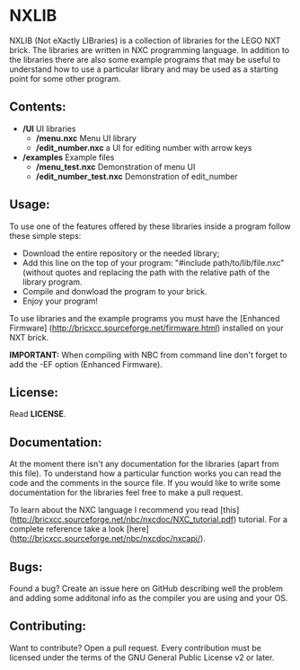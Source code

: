 NXLIB
=====

NXLIB (Not eXactly LIBraries) is a collection of libraries for the LEGO NXT brick.
The libraries are written in NXC programming language.
In addition to the libraries there are also some example programs that may be useful to understand how to use a particular library and may be used as a starting point for some other program.

Contents:
---------

 - **/UI** UI libraries
   - **/menu.nxc** Menu UI library
   - **/edit_number.nxc** a UI for editing number with arrow keys
 - **/examples** Example files
   - **/menu_test.nxc** Demonstration of menu UI
   - **/edit_number_test.nxc** Demonstration of edit_number
    
Usage:
------

To use one of the features offered by these libraries inside a program follow these simple steps:
 - Download the entire repository or the needed library;
 - Add this line on the top of your program: "#include path/to/lib/file.nxc" (without quotes and replacing the path with the relative path of the library program.
 - Compile and donwload the program to your brick.
 - Enjoy your program!

To use libraries and the example programs you must have the [Enhanced Firmware] (http://bricxcc.sourceforge.net/firmware.html) installed on your NXT brick.

**IMPORTANT:** When compiling with NBC from command line don't forget to add the -EF option (Enhanced Firmware).

License:
--------

Read **LICENSE**.

Documentation:
--------------

At the moment there isn't any documentation for the libraries (apart from this file).
To understand how a particular function works you can read the code and the comments in the source file.
If you would like to write some documentation for the libraries feel free to make a pull request.

To learn about the NXC language I recommend you read [this] (http://bricxcc.sourceforge.net/nbc/nxcdoc/NXC_tutorial.pdf) tutorial. For a complete reference take a look [here] (http://bricxcc.sourceforge.net/nbc/nxcdoc/nxcapi/).

Bugs:
-----

Found a bug?
Create an issue here on GitHub describing well the problem and adding some additonal info as the compiler you are using and your OS.

Contributing:
-------------

Want to contribute?
Open a pull request. Every contribution must be licensed under the terms of the GNU General Public License v2 or later.
